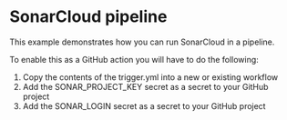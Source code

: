 # SonarCloud pipeline

This example demonstrates how you can run SonarCloud in a pipeline.

To enable this as a GitHub action you will have to do the following:

1. Copy the contents of the trigger.yml into a new or existing workflow
1. Add the SONAR_PROJECT_KEY secret as a secret to your GitHub project
1. Add the SONAR_LOGIN secret as a secret to your GitHub project
